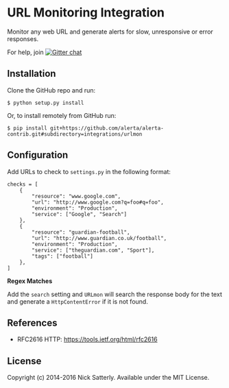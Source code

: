 URL Monitoring Integration
==========================

Monitor any web URL and generate alerts for slow, unresponsive or error responses.

For help, join [![Gitter chat](https://badges.gitter.im/alerta/chat.png)](https://gitter.im/alerta/chat)

Installation
------------

Clone the GitHub repo and run:

    $ python setup.py install

Or, to install remotely from GitHub run:

    $ pip install git+https://github.com/alerta/alerta-contrib.git#subdirectory=integrations/urlmon


Configuration
-------------

Add URLs to check to `settings.py` in the following format:

```
checks = [
    {
        "resource": "www.google.com",
        "url": "http://www.google.com?q=foo#q=foo",
        "environment": "Production",
        "service": ["Google", "Search"]
    },
    {
        "resource": "guardian-football",
        "url": "http://www.guardian.co.uk/football",
        "environment": "Production",
        "service": ["theguardian.com", "Sport"],
        "tags": ["football"]
    },
]
```

**Regex Matches**

Add the `search` setting and `URLmon` will search the response body for the
text and generate a `HttpContentError` if it is not found.

References
----------

  * RFC2616 HTTP: https://tools.ietf.org/html/rfc2616

License
-------

Copyright (c) 2014-2016 Nick Satterly. Available under the MIT License.
